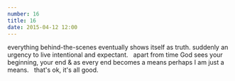```yaml
---
number: 16
title: 16
date: 2015-04-12 12:00
---
```


everything behind-the-scenes
eventually shows itself as
truth. suddenly
an urgency to live intentional
and expectant.
 
apart from time God sees
your beginning, your end
& as every end becomes a means
perhaps I am just a means.
 
that's ok, it's all good.